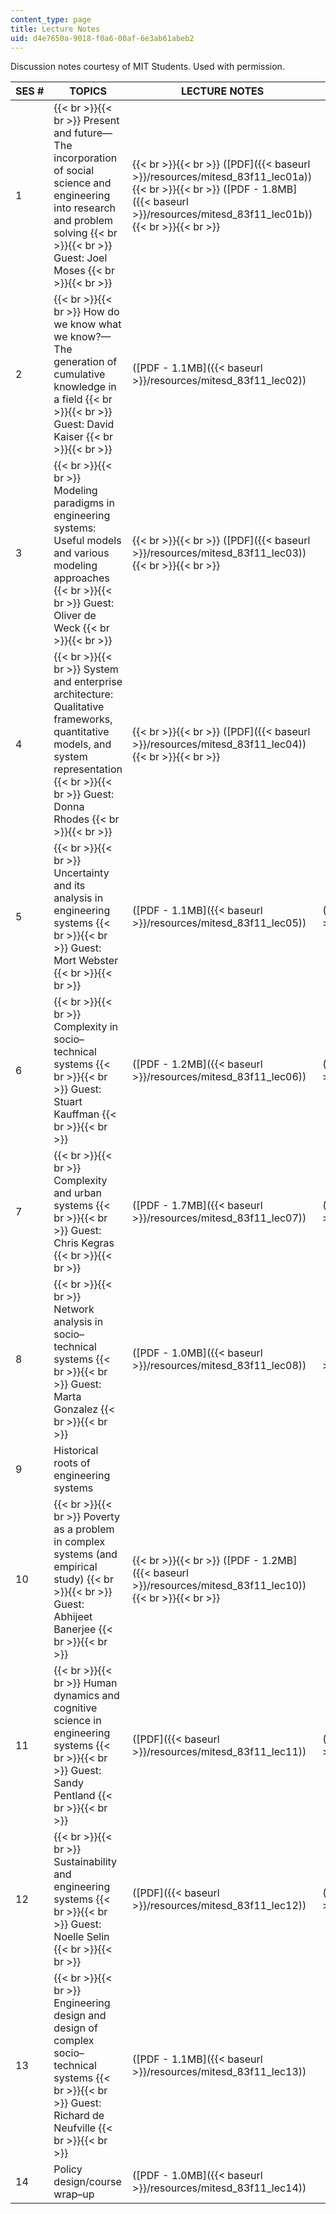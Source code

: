 ```yaml
---
content_type: page
title: Lecture Notes
uid: d4e7650a-9018-f0a6-00af-6e3ab61abeb2
---
```


Discussion notes courtesy of MIT Students. Used with permission.

| SES # | TOPICS | LECTURE NOTES | DISCUSSION NOTES |
| --- | --- | --- | --- |
| 1 |  {{< br >}}{{< br >}} Present and future—The incorporation of social science and engineering into research and problem solving {{< br >}}{{< br >}} Guest: Joel Moses {{< br >}}{{< br >}}  |  {{< br >}}{{< br >}} ([PDF]({{< baseurl >}}/resources/mitesd_83f11_lec01a)) {{< br >}}{{< br >}} ([PDF - 1.8MB]({{< baseurl >}}/resources/mitesd_83f11_lec01b)) {{< br >}}{{< br >}}  | &nbsp; |
| 2 |  {{< br >}}{{< br >}} How do we know what we know?—The generation of cumulative knowledge in a field {{< br >}}{{< br >}} Guest: David Kaiser {{< br >}}{{< br >}}  | ([PDF - 1.1MB]({{< baseurl >}}/resources/mitesd_83f11_lec02)) | &nbsp; |
| 3 |  {{< br >}}{{< br >}} Modeling paradigms in engineering systems: Useful models and various modeling approaches {{< br >}}{{< br >}} Guest: Oliver de Weck {{< br >}}{{< br >}}  |  {{< br >}}{{< br >}} ([PDF]({{< baseurl >}}/resources/mitesd_83f11_lec03)) {{< br >}}{{< br >}}  | &nbsp; |
| 4 |  {{< br >}}{{< br >}} System and enterprise architecture: Qualitative frameworks, quantitative models, and system representation {{< br >}}{{< br >}} Guest: Donna Rhodes {{< br >}}{{< br >}}  |  {{< br >}}{{< br >}} ([PDF]({{< baseurl >}}/resources/mitesd_83f11_lec04)) {{< br >}}{{< br >}}  | &nbsp; |
| 5 |  {{< br >}}{{< br >}} Uncertainty and its analysis in engineering systems {{< br >}}{{< br >}} Guest: Mort Webster {{< br >}}{{< br >}}  | ([PDF - 1.1MB]({{< baseurl >}}/resources/mitesd_83f11_lec05)) | ([PDF]({{< baseurl >}}/resources/mitesd_83f11_lec05_discuss)) |
| 6 |  {{< br >}}{{< br >}} Complexity in socio–technical systems {{< br >}}{{< br >}} Guest: Stuart Kauffman {{< br >}}{{< br >}}  | ([PDF - 1.2MB]({{< baseurl >}}/resources/mitesd_83f11_lec06)) | ([PDF]({{< baseurl >}}/resources/mitesd_83f11_lec06_discuss)) |
| 7 |  {{< br >}}{{< br >}} Complexity and urban systems {{< br >}}{{< br >}} Guest: Chris Kegras {{< br >}}{{< br >}}  | ([PDF - 1.7MB]({{< baseurl >}}/resources/mitesd_83f11_lec07)) | ([PDF]({{< baseurl >}}/resources/mitesd_83f11_lec07_discuss)) |
| 8 |  {{< br >}}{{< br >}} Network analysis in socio–technical systems {{< br >}}{{< br >}} Guest: Marta Gonzalez {{< br >}}{{< br >}}  | ([PDF - 1.0MB]({{< baseurl >}}/resources/mitesd_83f11_lec08)) |  ([PDF]({{< baseurl >}}/resources/mitesd_83f11_lec08_discuss)) |
| 9 | Historical roots of engineering systems | &nbsp; |
| 10 |  {{< br >}}{{< br >}} Poverty as a problem in complex systems (and empirical study) {{< br >}}{{< br >}} Guest: Abhijeet Banerjee {{< br >}}{{< br >}}  |  {{< br >}}{{< br >}} ([PDF - 1.2MB]({{< baseurl >}}/resources/mitesd_83f11_lec10)) {{< br >}}{{< br >}}  | &nbsp; |
| 11 |  {{< br >}}{{< br >}} Human dynamics and cognitive science in engineering systems {{< br >}}{{< br >}} Guest: Sandy Pentland {{< br >}}{{< br >}}  | ([PDF]({{< baseurl >}}/resources/mitesd_83f11_lec11)) | ([PDF]({{< baseurl >}}/resources/mitesd_83f11_lec11_discuss)) |
| 12 |  {{< br >}}{{< br >}} Sustainability and engineering systems {{< br >}}{{< br >}} Guest: Noelle Selin {{< br >}}{{< br >}}  | ([PDF]({{< baseurl >}}/resources/mitesd_83f11_lec12)) | ([PDF]({{< baseurl >}}/resources/mitesd_83f11_lec12_discuss)) |
| 13 |  {{< br >}}{{< br >}} Engineering design and design of complex socio–technical systems {{< br >}}{{< br >}} Guest: Richard de Neufville {{< br >}}{{< br >}}  | ([PDF - 1.1MB]({{< baseurl >}}/resources/mitesd_83f11_lec13)) | &nbsp; |
| 14 | Policy design/course wrap–up | ([PDF - 1.0MB]({{< baseurl >}}/resources/mitesd_83f11_lec14)) |